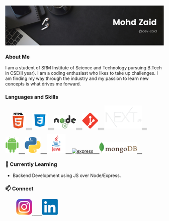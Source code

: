 [![Zaid's GitHub Banner](./assets/banner.png)](#)
### About Me
I am a student of SRM Institute of Science and Technology pursuing B.Tech in CSE(II year). I am a coding enthusiast who likes to take up challenges. I am finding my way through the industry and my passion to learn new concepts is what drives me forward.

### Languages and Skills
&nbsp;&nbsp;&nbsp;
<a href="#">
<img
      src="./assets/icons/htmlIcon.png"
      alt="html"
      width="50"
      height="50"/>
      &nbsp;&nbsp;&nbsp;
<img
      src="./assets/icons/cssIcon.png"
      alt="css"
      width="50"
      height="50"/>
      &nbsp;&nbsp;&nbsp;
<img
      src="./assets/icons/nodeIcon.png"
      alt="node"
      width="70"/>
      &nbsp;&nbsp;&nbsp;
<img
      src="./assets/icons/gitIcon.png"
      alt="git"
      width="50"
      height="50"/>
      &nbsp;&nbsp;&nbsp;
<img
      src="./assets/icons/nextLogo.png"
      alt="nextJS"
      width="120"/>
      &nbsp;&nbsp;&nbsp;
<div>
<img
      src="./assets/icons/androidIcon.png"
      alt="android"
      height="50"/>
      &nbsp;&nbsp;&nbsp;
<img
      src="./assets/icons/pythonIcon.png"
      alt="python"
      width="50"
      height="50"/>
      &nbsp;&nbsp;&nbsp;
<img
      src="./assets/icons/javaIcon.png"
      alt="java"
      width="60"
      height="60"/>
      &nbsp;&nbsp;&nbsp;
<img
      src="./assets/icons/expressIcon.png"
      alt="express"
      width="120"/>
      &nbsp;&nbsp;&nbsp;
<img
      src="./assets/icons/mongoIcon.png"
      alt="mongo"
      width="120"/>
      &nbsp;&nbsp;&nbsp;
</a>

### 🌱 Currently Learning
- Backend Development using JS over Node/Express.

<h3>📫 Connect</h3>
</a>
&nbsp;&nbsp;&nbsp;&nbsp;&nbsp;&nbsp;&nbsp;&nbsp;
    <a href="https://www.instagram.com/zaid.js/" target="_blank">
    <img
      src="./assets/icons/instaIcon.png"
      alt="instagram"
      width="50"
      height="50"/>
    <a href="https://www.linkedin.com/in/mohd-zaid-17713221a/" target="_blank">
    &nbsp;&nbsp;&nbsp;&nbsp;&nbsp;&nbsp;
    <img
      src="./assets/icons/linkedinIcon.png"
      alt="instagram"
      width="50"
      height="50"
    />
</a>
<!--
**zaidtab123/zaidtab123** is a ✨ _special_ ✨ repository because its `README.md` (this file) appears on your GitHub profile.

Here are some ideas to get you started:

- 🔭 I’m currently working on ...
- 🌱 I’m currently learning ...
- 👯 I’m looking to collaborate on ...
- 🤔 I’m looking for help with ...
- 💬 Ask me about ...
- 📫 How to reach me: ...
- 😄 Pronouns: ...
- ⚡ Fun fact: ...
-->

